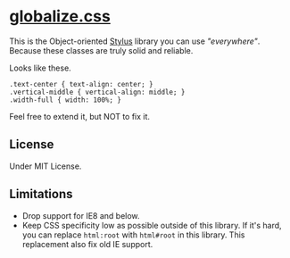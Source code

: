 # [globalize.css](https://github.com/BYODKM/globalize.css/blob/master/stylesheets/globalize.css)

This is the Object-oriented [Stylus](http://learnboost.github.io/stylus/) library you can use _"everywhere"_. Because these classes are truly solid and reliable.

Looks like these.

```
.text-center { text-align: center; }
.vertical-middle { vertical-align: middle; }
.width-full { width: 100%; }
```

Feel free to extend it, but NOT to fix it.

## License

Under MIT License.

## Limitations

* Drop support for IE8 and below.
* Keep CSS specificity low as possible outside of this library. If it's hard, you can replace `html:root` with `html#root` in this library. This replacement also fix old IE support.
